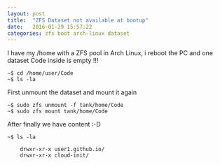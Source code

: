 ```yaml
---
layout: post
title:  "ZFS Dataset not available at bootup"
date:   2016-01-29 15:57:22
categories: zfs boot arch-linux dataset
---
```


I have my /home with a ZFS pool in Arch Linux, i reboot the PC and one dataset Code inside is empty !!!


    ~$ cd /home/user/Code
    ~$ ls -la

    
First unmount the dataset and mount it again

    ~$ sudo zfs unmount -f tank/home/Code
    ~$ sudo zfs mount tank/home/Code


After finally we have content :-D

    ~$ ls -la

        drwxr-xr-x user1.github.io/
        drwxr-xr-x cloud-init/        


